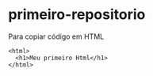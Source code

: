# primeiro-repositorio

Para copiar código em HTML
```
<html>
  <h1>Meu primeiro Html</h1>
</html>
```
